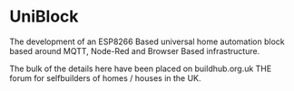 # UniBlock
The development of an ESP8266 Based universal home automation block based around MQTT, Node-Red and Browser Based infrastructure.

The bulk of the details here have been placed on buildhub.org.uk THE forum for selfbuilders of homes / houses in the UK.

